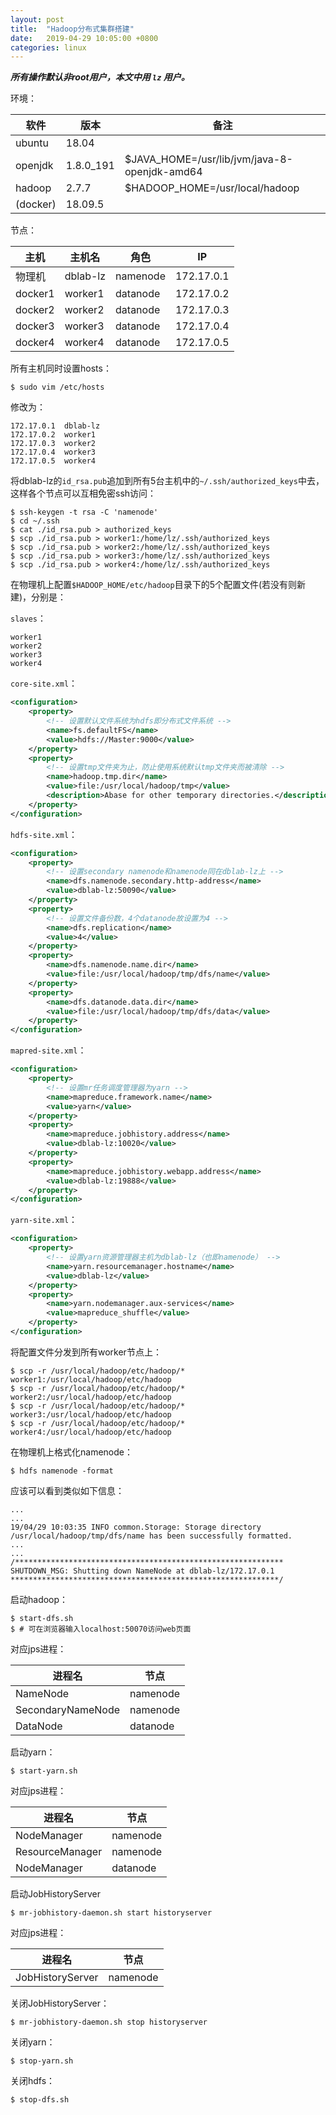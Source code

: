```yaml
---
layout: post
title:  "Hadoop分布式集群搭建"
date:   2019-04-29 10:05:00 +0800
categories: linux
---
```

***所有操作默认非root用户，本文中用 `lz` 用户。***

环境：

软件|版本|备注
-|-|-
ubuntu|18.04|
openjdk|1.8.0_191|$JAVA_HOME=/usr/lib/jvm/java-8-openjdk-amd64
hadoop|2.7.7|$HADOOP_HOME=/usr/local/hadoop
(docker)|18.09.5|

节点：

主机 | 主机名 | 角色 |IP 
-|-|-|-
物理机|dblab-lz|namenode|172.17.0.1
docker1|worker1|datanode|172.17.0.2
docker2|worker2|datanode|172.17.0.3
docker3|worker3|datanode|172.17.0.4
docker4|worker4|datanode|172.17.0.5

所有主机同时设置hosts：

```shell
$ sudo vim /etc/hosts
```

修改为：

```text
172.17.0.1  dblab-lz
172.17.0.2  worker1
172.17.0.3  worker2
172.17.0.4  worker3
172.17.0.5  worker4
```

将dblab-lz的`id_rsa.pub`追加到所有5台主机中的`~/.ssh/authorized_keys`中去，这样各个节点可以互相免密ssh访问：

```shell
$ ssh-keygen -t rsa -C 'namenode'
$ cd ~/.ssh
$ cat ./id_rsa.pub > authorized_keys
$ scp ./id_rsa.pub > worker1:/home/lz/.ssh/authorized_keys
$ scp ./id_rsa.pub > worker2:/home/lz/.ssh/authorized_keys
$ scp ./id_rsa.pub > worker3:/home/lz/.ssh/authorized_keys
$ scp ./id_rsa.pub > worker4:/home/lz/.ssh/authorized_keys
```

在物理机上配置`$HADOOP_HOME/etc/hadoop`目录下的5个配置文件(若没有则新建)，分别是：

`slaves`：

```text
worker1
worker2
worker3
worker4
```

`core-site.xml`：

```xml
<configuration>
    <property>
        <!-- 设置默认文件系统为hdfs即分布式文件系统 -->
        <name>fs.defaultFS</name>
        <value>hdfs://Master:9000</value>
    </property>
    <property>
        <!-- 设置tmp文件夹为止，防止使用系统默认tmp文件夹而被清除 -->
        <name>hadoop.tmp.dir</name>
        <value>file:/usr/local/hadoop/tmp</value>
        <description>Abase for other temporary directories.</description>
    </property>
</configuration>
```

`hdfs-site.xml`：

```xml
<configuration>
    <property>
        <!-- 设置secondary namenode和namenode同在dblab-lz上 -->
        <name>dfs.namenode.secondary.http-address</name>
        <value>dblab-lz:50090</value>
    </property>
    <property>
        <!-- 设置文件备份数，4个datanode故设置为4 -->
        <name>dfs.replication</name>
        <value>4</value>
    </property>
    <property>
        <name>dfs.namenode.name.dir</name>
        <value>file:/usr/local/hadoop/tmp/dfs/name</value>
    </property>
    <property>
        <name>dfs.datanode.data.dir</name>
        <value>file:/usr/local/hadoop/tmp/dfs/data</value>
    </property>
</configuration>
```

`mapred-site.xml`：

```xml
<configuration>
    <property>
        <!-- 设置mr任务调度管理器为yarn -->
        <name>mapreduce.framework.name</name>
        <value>yarn</value>
    </property>
    <property>
        <name>mapreduce.jobhistory.address</name>
        <value>dblab-lz:10020</value>
    </property>
    <property>
        <name>mapreduce.jobhistory.webapp.address</name>
        <value>dblab-lz:19888</value>
    </property>
</configuration>
```

`yarn-site.xml`：

```xml
<configuration>
    <property>
        <!-- 设置yarn资源管理器主机为dblab-lz（也即namenode） -->
        <name>yarn.resourcemanager.hostname</name>
        <value>dblab-lz</value>
    </property>
    <property>
        <name>yarn.nodemanager.aux-services</name>
        <value>mapreduce_shuffle</value>
    </property>
</configuration>
```

将配置文件分发到所有worker节点上：

```shell
$ scp -r /usr/local/hadoop/etc/hadoop/* worker1:/usr/local/hadoop/etc/hadoop
$ scp -r /usr/local/hadoop/etc/hadoop/* worker2:/usr/local/hadoop/etc/hadoop
$ scp -r /usr/local/hadoop/etc/hadoop/* worker3:/usr/local/hadoop/etc/hadoop
$ scp -r /usr/local/hadoop/etc/hadoop/* worker4:/usr/local/hadoop/etc/hadoop
```

在物理机上格式化namenode：

```shell
$ hdfs namenode -format
```

应该可以看到类似如下信息：

```
...
...
19/04/29 10:03:35 INFO common.Storage: Storage directory /usr/local/hadoop/tmp/dfs/name has been successfully formatted.
...
...
/************************************************************
SHUTDOWN_MSG: Shutting down NameNode at dblab-lz/172.17.0.1
************************************************************/
```

启动hadoop：

```shell
$ start-dfs.sh
$ # 可在浏览器输入localhost:50070访问web页面
```

对应jps进程：

进程名|节点|
-|-
NameNode|namenode
SecondaryNameNode|namenode
DataNode|datanode

启动yarn：

```shell
$ start-yarn.sh
```

对应jps进程：

进程名|节点|
-|-
NodeManager|namenode
ResourceManager|namenode
NodeManager|datanode

启动JobHistoryServer

```shell
$ mr-jobhistory-daemon.sh start historyserver
```

对应jps进程：

进程名|节点|
-|-
JobHistoryServer|namenode

关闭JobHistoryServer：

```shell
$ mr-jobhistory-daemon.sh stop historyserver
```

关闭yarn：

```shell
$ stop-yarn.sh
```

关闭hdfs：

```shell
$ stop-dfs.sh
```
